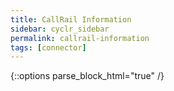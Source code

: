 ```yaml
---
title: CallRail Information
sidebar: cyclr_sidebar
permalink: callrail-information
tags: [connector]
---
```

{::options parse_block_html="true" /}
